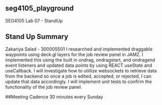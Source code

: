 ## seg4105_playground

SEG4105 Lab 07 - StandUp

## Stand Up Summary

Zakariya Salad - 300005501
I researched and implemented draggable waypoints using deck.gl layers
for the job review panel in JAMZ. I implemented this using the built in
ondrag, ondragstart, and ondragend event listeners and updated data points
by using REACT useState and useCallback. I will investigate how to utiilize
websockets to retrieve data from the backend so once a job is edited, accepted,
or rejected, I can update that data accordingly. I will implement unit tests to
confirm the functionality of the job review panel.

##Meeting Cadence
30 minutes every Sunday